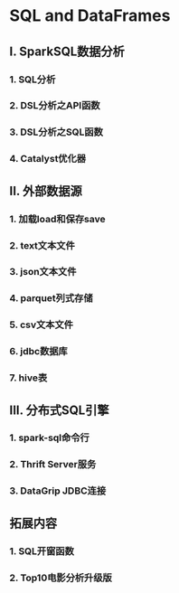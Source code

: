 # SQL and DataFrames

## I. SparkSQL数据分析

### 1. SQL分析



### 2. DSL分析之API函数



### 3. DSL分析之SQL函数



### 4. Catalyst优化器



## II. 外部数据源

### 1. 加载load和保存save



### 2. text文本文件



### 3. json文本文件



### 4. parquet列式存储



### 5. csv文本文件



### 6. jdbc数据库



### 7. hive表



## III. 分布式SQL引擎

### 1. spark-sql命令行



### 2. Thrift Server服务



### 3. DataGrip JDBC连接



## 拓展内容

### 1. SQL开窗函数



### 2. Top10电影分析升级版

